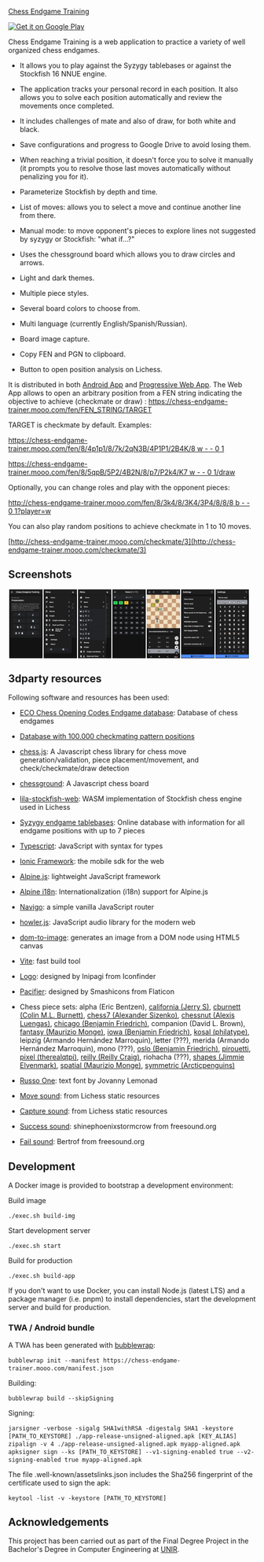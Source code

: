 [Chess Endgame Training](https://github.com/supertorpe/chessendgametraining)

<a style="margin-bottom: 0;" href='https://play.google.com/store/apps/details?id=com.supertorpe.chessendgametraining'><img alt='Get it on Google Play' src='https://play.google.com/intl/en_us/badges/images/generic/en_badge_web_generic.png' height="80px"/></a>

Chess Endgame Training is a web application to practice a variety of well organized chess endgames.

* It allows you to play against the Syzygy tablebases or against the Stockfish 16 NNUE engine.

* The application tracks your personal record in each position. It also allows you to solve each position automatically and review the movements once completed.

* It includes challenges of mate and also of draw, for both white and black.

* Save configurations and progress to Google Drive to avoid losing them.

* When reaching a trivial position, it doesn't force you to solve it manually (it prompts you to resolve those last moves automatically without penalizing you for it).

* Parameterize Stockfish by depth and time.

* List of moves: allows you to select a move and continue another line from there.

* Manual mode: to move opponent's pieces to explore lines not suggested by syzygy or Stockfish: "what if...?"

* Uses the chessground board which allows you to draw circles and arrows.

* Light and dark themes.

* Multiple piece styles.

* Several board colors to choose from.

* Multi language (currently English/Spanish/Russian).

* Board image capture.

* Copy FEN and PGN to clipboard.

* Button to open position analysis on Lichess.

It is distributed in both [Android App](https://play.google.com/store/apps/details?id=com.supertorpe.chessendgametraining) and [Progressive Web App](https://chess-endgame-trainer.mooo.com). The Web App allows to open an arbitrary position from a FEN string indicating the objective to achieve (checkmate or draw) : https://chess-endgame-trainer.mooo.com/fen/FEN_STRING/TARGET

TARGET is checkmate by default. Examples:

[https://chess-endgame-trainer.mooo.com/fen/8/4p1p1/8/7k/2qN3B/4P1P1/2B4K/8 w - - 0 1](https://chess-endgame-trainer.mooo.com/fen/8/4p1p1/8/7k/2qN3B/4P1P1/2B4K/8%20w%20-%20-%200%201)

[https://chess-endgame-trainer.mooo.com/fen/8/5qpB/5P2/4B2N/8/p7/P2k4/K7 w - - 0 1/draw](https://chess-endgame-trainer.mooo.com/fen/8/5qpB/5P2/4B2N/8/p7/P2k4/K7%20w%20-%20-%200%201/draw)

Optionally, you can change roles and play with the opponent pieces:

[http://chess-endgame-trainer.mooo.com/fen/8/3k4/8/3K4/3P4/8/8/8 b - - 0 1?player=w](http://chess-endgame-trainer.mooo.com/fen/8/3k4/8/3K4/3P4/8/8/8%20b%20-%20-%200%201?player=w)


You can also play random positions to achieve checkmate in 1 to 10 moves. 

[http://chess-endgame-trainer.mooo.com/checkmate/3](http://chess-endgame-trainer.mooo.com/checkmate/3)


## Screenshots
<div style="display:flex;" >
<img style="margin-left:2px;" src="code/public/assets/screenshots/screenshot_1.png" width="13.5%" >
<img style="margin-left:2px;" src="code/public/assets/screenshots/screenshot_2.png" width="13.5%" >
<img style="margin-left:2px;" src="code/public/assets/screenshots/screenshot_3.png" width="13.5%" >
<img style="margin-left:2px;" src="code/public/assets/screenshots/screenshot_4.png" width="13.5%" >
<img style="margin-left:2px;" src="code/public/assets/screenshots/screenshot_5.png" width="13.5%" >
<img style="margin-left:2px;" src="code/public/assets/screenshots/screenshot_6.png" width="13.5%" >
<img style="margin-left:2px;" src="code/public/assets/screenshots/screenshot_7.png" width="13.5%" >
</div>

## 3dparty resources

Following software and resources has been used:

* [ECO Chess Opening Codes Endgame database](https://ecochessopeningcodes.blogspot.com/2016/01/play-chess-endgame-positions-with.html): Database of chess endgames
* [Database with 100.000 checkmating pattern positions](https://github.com/calebjcourtney/chess-endgame-training)

* [chess.js](https://github.com/jhlywa/chess.js): A Javascript chess library for chess move generation/validation, piece placement/movement, and check/checkmate/draw detection
* [chessground](https://github.com/lichess-org/chessground): A Javascript chess board
* [lila-stockfish-web](https://github.com/lichess-org/lila-stockfish-web): WASM implementation of Stockfish chess engine used in Lichess
* [Syzygy endgame tablebases](https://github.com/lichess-org/lila-tablebase): Online database with information for all endgame positions with up to 7 pieces
* [Typescript](https://www.typescriptlang.org/): JavaScript with syntax for types
* [Ionic Framework](https://ionicframework.com/): the mobile sdk for the web
* [Alpine.js](https://alpinejs.dev/): lightweight JavaScript framework
* [Alpine i18n](https://github.com/rehhouari/alpinejs-i18n): Internationalization (i18n) support for Alpine.js
* [Navigo](https://github.com/krasimir/navigo): a simple vanilla JavaScript router
* [howler.js](https://github.com/goldfire/howler.js): JavaScript audio library for the modern web
* [dom-to-image](https://github.com/InYourHead/dom-to-image): generates an image from a DOM node using HTML5 canvas
* [Vite](https://vitejs.dev/): fast build tool
* [Logo](https://www.iconfinder.com/icons/1688870/business_chess_strategy_icon): designed by Inipagi from Iconfinder
* [Pacifier](https://www.flaticon.com/free-icon/pacifier_134980): designed by Smashicons from Flaticon
* Chess piece sets: alpha (Eric Bentzen), [california (Jerry S)](https://sites.google.com/view/jerrychess/home), [cburnett (Colin M.L. Burnett)](https://commons.wikimedia.org/wiki/Category:SVG_chess_pieces#/media/File:Chess_Pieces_Sprite.svg), [chess7 (Alexander Sizenko)](http://www.styleseven.com/php/get_product.php?product=Chess-7%20font), [chessnut (Alexis Luengas)](https://github.com/LexLuengas/chessnut-pieces), [chicago (Benjamin Friedrich)](https://github.com/benjfriedrich/chess-foundry-pack), companion (David L. Brown), [fantasy (Maurizio Monge)](https://commons.wikimedia.org/wiki/Category:SVG_chess_pieces/Maurizio_Monge), [iowa (Benjamin Friedrich)](https://github.com/benjfriedrich/chess-foundry-pack), [kosal (philatype)](https://github.com/philatype/kosal), leipzig (Armando Hernández Marroquin), letter (???), merida (Armando Hernández Marroquin), mono (???), [oslo (Benjamin Friedrich)](https://github.com/benjfriedrich/chess-foundry-pack), [pirouetti](https://lichess.org/@/pirouetti), [pixel (therealqtpi)](https://twitter.com/therealqtpi), [reilly (Reilly Craig)](http://reillycraig.ca), riohacha (???), [shapes (Jimmie Elvenmark)](https://github.com/flugsio/chess_shapes), [spatial (Maurizio Monge)](https://commons.wikimedia.org/wiki/Category:SVG_chess_pieces/Maurizio_Monge), [symmetric (Arcticpenguins)](https://www.dropbox.com/sh/jws5b0hgf71udsf/AAAZCxF4PQ02nkhwPZN3qHxia?dl=0)
* [Russo One](https://fonts.google.com/specimen/Russo+One): text font by Jovanny Lemonad
* [Move sound](https://github.com/lichess-org/lila/blob/master/public/sound/standard/Move.mp3): from Lichess static resources
* [Capture sound](https://github.com/lichess-org/lila/blob/master/public/sound/standard/Capture.mp3): from Lichess static resources
* [Success sound](https://freesound.org/people/shinephoenixstormcrow/sounds/337049/): shinephoenixstormcrow from freesound.org
* [Fail sound](https://freesound.org/people/Bertrof/sounds/131657/): Bertrof from freesound.org

## Development

A Docker image is provided to bootstrap a development environment:

Build image
```
./exec.sh build-img
```
Start development server
```
./exec.sh start
```
Build for production
```
./exec.sh build-app
```
If you don't want to use Docker, you can install Node.js (latest LTS) and a package manager (i.e. pnpm) to install dependencies, start the development server and build for production.

### TWA / Android bundle

A TWA has been generated with [bubblewrap](https://github.com/GoogleChromeLabs/bubblewrap):
```
bubblewrap init --manifest https://chess-endgame-trainer.mooo.com/manifest.json
```
Building:
```
bubblewrap build --skipSigning
```
Signing:
```
jarsigner -verbose -sigalg SHA1withRSA -digestalg SHA1 -keystore [PATH_TO_KEYSTORE] ./app-release-unsigned-aligned.apk [KEY_ALIAS]
zipalign -v 4 ./app-release-unsigned-aligned.apk myapp-aligned.apk
apksigner sign --ks [PATH_TO_KEYSTORE] --v1-signing-enabled true --v2-signing-enabled true myapp-aligned.apk
```
The file .well-known/assetslinks.json includes the Sha256 fingerprint of the certificate used to sign the apk:
```
keytool -list -v -keystore [PATH_TO_KEYSTORE]
```
## Acknowledgements
This project has been carried out as part of the Final Degree Project in the Bachelor's Degree in Computer Engineering at [UNIR](https://www.unir.net).
